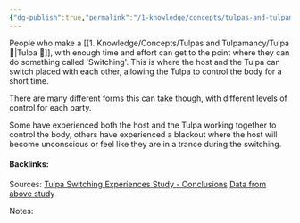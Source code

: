 ```yaml
---
{"dg-publish":true,"permalink":"/1-knowledge/concepts/tulpas-and-tulpamancy/possession-or-switching/","tags":["#psychology"],"created":"2025-08-21T13:18:57.571+10:00","updated":"2025-08-21T13:31:26.335+10:00"}
---
```


People who make a [[1. Knowledge/Concepts/Tulpas and Tulpamancy/Tulpa 🌱\|Tulpa 🌱]], with enough time and effort can get to the point where they can do something called 'Switching'. 
This is where the host and the Tulpa can switch placed with each other, allowing the Tulpa to control the body for a short time. 

There are many different forms this can take though, with different levels of control for each party. 

Some have experienced both the host and the Tulpa working together to control the body, others have experienced a blackout where the host will become unconscious or feel like they are in a trance during the switching. 






#### Backlinks:
Sources:
[Tulpa Switching Experiences Study - Conclusions](https://docs.google.com/document/d/1wnp7bIrnCCmusFBJNPiSkWvl9szAGJgyxEiKnKRUxNc/edit?tab=t.0#heading=h.yh1la9lhqxpd)
[Data from above study](https://drive.google.com/file/d/1hOo3kIDyXCc-imxg3_cJG57TCDnOWlmZ/view)

Notes:
